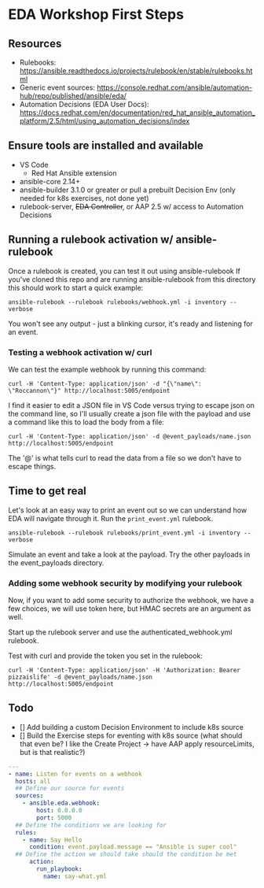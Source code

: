 # EDA Workshop First Steps 

## Resources
  
  - Rulebooks: https://ansible.readthedocs.io/projects/rulebook/en/stable/rulebooks.html
  - Generic event sources: https://console.redhat.com/ansible/automation-hub/repo/published/ansible/eda/
  - Automation Decisions (EDA User Docs): https://docs.redhat.com/en/documentation/red_hat_ansible_automation_platform/2.5/html/using_automation_decisions/index

## Ensure tools are installed and available 
  - VS Code 
    - Red Hat Ansible extension 
  - ansible-core 2.14+ 
  - ansible-builder 3.1.0 or greater or pull a prebuilt Decision Env (only needed for k8s exercises, not done yet)
  - rulebook-server, ~~EDA Controller~~, or AAP 2.5 w/ access to Automation Decisions 


## Running a rulebook activation w/ ansible-rulebook 

Once a rulebook is created, you can test it out using ansible-rulebook
If you've cloned this repo and are running ansible-rulebook from this directory
this should work to start a quick example: 

`ansible-rulebook --rulebook rulebooks/webhook.yml -i inventory --verbose`

You won't see any output - just a blinking cursor, it's ready and listening for an event.

### Testing a webhook activation w/ curl 

We can test the example webhook by running this command:

`curl -H 'Content-Type: application/json' -d "{\"name\": \"Roccannon\"}" http://localhost:5005/endpoint`

I find it easier to edit a JSON file in VS Code versus trying to escape json on the command line, 
so I'll usually create a json file with the payload and use a command like this to load the body 
from a file:

`curl -H 'Content-Type: application/json' -d @event_payloads/name.json http://localhost:5005/endpoint`

The '@' is what tells curl to read the data from a file so we don't have to escape things.

## Time to get real 
Let's look at an easy way to print an event out so we can understand how EDA will navigate through it.  Run the `print_event.yml` rulebook.  

`ansible-rulebook --rulebook rulebooks/print_event.yml -i inventory --verbose`

Simulate an event and take a look at the payload.  Try the other payloads in the 
event_payloads directory.

### Adding some webhook security by modifying your rulebook 

Now, if you want to add some security to authorize the webhook, we have a few choices,
we will use token here, but HMAC secrets are an argument as well.

Start up the rulebook server and use the authenticated_webhook.yml rulebook.  

Test with curl and provide the token you set in the rulebook: 

`curl -H 'Content-Type: application/json' -H 'Authorization: Bearer pizzaislife' -d @event_payloads/name.json http://localhost:5005/endpoint`

## Todo
- [] Add building a custom Decision Environment to include k8s source 
- [] Build the Exercise steps for eventing with k8s source (what should that even be?  I like the Create Project -> have AAP apply resourceLimits, but is that realistic?)








```yaml
---
- name: Listen for events on a webhook
  hosts: all
  ## Define our source for events
  sources:
    - ansible.eda.webhook:
        host: 0.0.0.0
        port: 5000
  ## Define the conditions we are looking for
  rules:
    - name: Say Hello
      condition: event.payload.message == "Ansible is super cool"
  ## Define the action we should take should the condition be met
      action:
        run_playbook:
          name: say-what.yml
```

